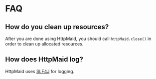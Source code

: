 # FAQ

## How do you clean up resources?
After you are done using HttpMaid, you should call `httpMaid.close()` in order to clean
up allocated resources.

## How does HttpMaid log?
HttpMaid uses [SLF4J](http://www.slf4j.org/) for logging.
